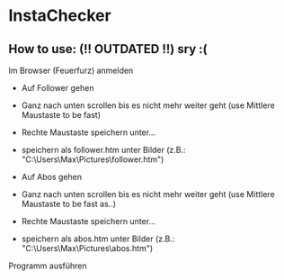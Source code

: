 # InstaChecker
## How to use: (!! OUTDATED !!) sry :(
Im Browser (Feuerfurz) anmelden 
- Auf Follower gehen
- Ganz nach unten scrollen bis es nicht mehr weiter geht (use Mittlere Maustaste to be fast)
- Rechte Maustaste speichern unter...
- speichern als follower.htm unter Bilder (z.B.: "C:\Users\Max\Pictures\follower.htm")

- Auf Abos gehen
- Ganz nach unten scrollen bis es nicht mehr weiter geht (use Mittlere Maustaste to be fast as..)
- Rechte Maustaste speichern unter...
- speichern als abos.htm unter Bilder (z.B.: "C:\Users\Max\Pictures\abos.htm")

Programm ausführen
